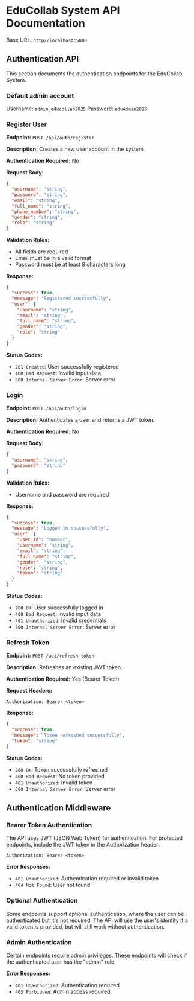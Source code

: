 # EduCollab System API Documentation

Base URL: `http//localhost:5000`

## Authentication API

This section documents the authentication endpoints for the EduCollab System.

### Default admin account

Username: `admin_educollab2025`
Password: `eduAdmin2025`

### Register User

**Endpoint:** `POST /api/auth/register`

**Description:** Creates a new user account in the system.

**Authentication Required:** No

**Request Body:**
```json
{
  "username": "string",
  "password": "string",
  "email": "string",
  "full_name": "string",
  "phone_number": "string",
  "gender": "string",
  "role": "string"
}
```

**Validation Rules:**
- All fields are required
- Email must be in a valid format
- Password must be at least 8 characters long

**Response:**
```json
{
  "success": true,
  "message": "Registered successfully",
  "user": {
    "username": "string",
    "email": "string",
    "full_name": "string",
    "gender": "string",
    "role": "string"
  }
}
```

**Status Codes:**
- `201 Created`: User successfully registered
- `400 Bad Request`: Invalid input data
- `500 Internal Server Error`: Server error

### Login

**Endpoint:** `POST /api/auth/login`

**Description:** Authenticates a user and returns a JWT token.

**Authentication Required:** No

**Request Body:**
```json
{
  "username": "string",
  "password": "string"
}
```

**Validation Rules:**
- Username and password are required

**Response:**
```json
{
  "success": true,
  "message": "Logged in successfully",
  "user": {
    "user_id": "number",
    "username": "string",
    "email": "string",
    "full_name": "string",
    "gender": "string",
    "role": "string",
    "token": "string"
  }
}
```

**Status Codes:**
- `200 OK`: User successfully logged in
- `400 Bad Request`: Invalid input data
- `401 Unauthorized`: Invalid credentials
- `500 Internal Server Error`: Server error

### Refresh Token

**Endpoint:** `POST /api/refresh-token`

**Description:** Refreshes an existing JWT token.

**Authentication Required:** Yes (Bearer Token)

**Request Headers:**
```
Authorization: Bearer <token>
```

**Response:**
```json
{
  "success": true,
  "message": "Token refreshed successfully",
  "token": "string"
}
```

**Status Codes:**
- `200 OK`: Token successfully refreshed
- `400 Bad Request`: No token provided
- `401 Unauthorized`: Invalid token
- `500 Internal Server Error`: Server error

## Authentication Middleware

### Bearer Token Authentication

The API uses JWT (JSON Web Token) for authentication. For protected endpoints, include the JWT token in the Authorization header:

```
Authorization: Bearer <token>
```

**Error Responses:**
- `401 Unauthorized`: Authentication required or invalid token
- `404 Not Found`: User not found

### Optional Authentication

Some endpoints support optional authentication, where the user can be authenticated but it's not required. The API will use the user's identity if a valid token is provided, but will still work without authentication.

### Admin Authentication

Certain endpoints require admin privileges. These endpoints will check if the authenticated user has the "admin" role.

**Error Responses:**
- `401 Unauthorized`: Authentication required
- `403 Forbidden`: Admin access required